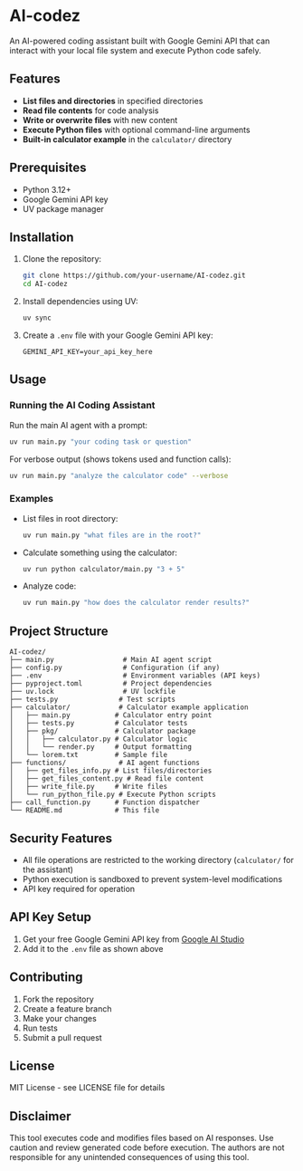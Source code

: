# AI-codez

An AI-powered coding assistant built with Google Gemini API that can interact with your local file system and execute Python code safely.

## Features

- **List files and directories** in specified directories
- **Read file contents** for code analysis
- **Write or overwrite files** with new content
- **Execute Python files** with optional command-line arguments
- **Built-in calculator example** in the `calculator/` directory

## Prerequisites

- Python 3.12+
- Google Gemini API key
- UV package manager

## Installation

1. Clone the repository:
   ```bash
   git clone https://github.com/your-username/AI-codez.git
   cd AI-codez
   ```

2. Install dependencies using UV:
   ```bash
   uv sync
   ```

3. Create a `.env` file with your Google Gemini API key:
   ```
   GEMINI_API_KEY=your_api_key_here
   ```

## Usage

### Running the AI Coding Assistant

Run the main AI agent with a prompt:

```bash
uv run main.py "your coding task or question"
```

For verbose output (shows tokens used and function calls):

```bash
uv run main.py "analyze the calculator code" --verbose
```

### Examples

- List files in root directory:
  ```bash
  uv run main.py "what files are in the root?"
  ```

- Calculate something using the calculator:
  ```bash
  uv run python calculator/main.py "3 + 5"
  ```

- Analyze code:
  ```bash
  uv run main.py "how does the calculator render results?"
  ```

## Project Structure

```
AI-codez/
├── main.py                 # Main AI agent script
├── config.py               # Configuration (if any)
├── .env                    # Environment variables (API keys)
├── pyproject.toml          # Project dependencies
├── uv.lock                 # UV lockfile
├── tests.py               # Test scripts
├── calculator/            # Calculator example application
│   ├── main.py           # Calculator entry point
│   ├── tests.py          # Calculator tests
│   ├── pkg/              # Calculator package
│   │   ├── calculator.py # Calculator logic
│   │   └── render.py     # Output formatting
│   └── lorem.txt         # Sample file
├── functions/             # AI agent functions
│   ├── get_files_info.py # List files/directories
│   ├── get_files_content.py # Read file content
│   ├── write_file.py     # Write files
│   └── run_python_file.py # Execute Python scripts
├── call_function.py      # Function dispatcher
└── README.md             # This file
```

## Security Features

- All file operations are restricted to the working directory (`calculator/` for the assistant)
- Python execution is sandboxed to prevent system-level modifications
- API key required for operation

## API Key Setup

1. Get your free Google Gemini API key from [Google AI Studio](https://aistudio.google.com/)
2. Add it to the `.env` file as shown above

## Contributing

1. Fork the repository
2. Create a feature branch
3. Make your changes
4. Run tests
5. Submit a pull request

## License

MIT License - see LICENSE file for details

## Disclaimer

This tool executes code and modifies files based on AI responses. Use caution and review generated code before execution. The authors are not responsible for any unintended consequences of using this tool.
